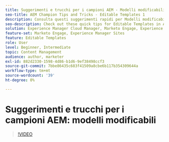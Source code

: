 ```yaml
---
title: Suggerimenti e trucchi per i campioni AEM - Modelli modificabili 1
seo-title: AEM Champion Tips and Tricks - Editable Templates 1
description: Consulta questi suggerimenti rapidi per Modelli modificabili in AEM Sites di Greg Dimeris, Champion ed esperto dell’AEM. Provali oggi stesso nella tua istanza.
seo-description: Check out these quick tips for Editable Templates in AEM Sites by AEM Champion and expert, Greg Dimeris. Try them out in your instance today.
solution: Experience Manager Cloud Manager, Marketo Engage, Experience Manager Sites
feature-set: Marketo Engage, Experience Manager Sites
feature: Editable Templates
role: User
level: Beginner, Intermediate
topic: Content Management
audience: author, marketer
exl-id: 882d2330-1598-4d86-b1d6-9ef38498ccf3
source-git-commit: 7bbe86435c683f41509a8cbe6b117b354309644a
workflow-type: tm+mt
source-wordcount: '39'
ht-degree: 0%

---
```


# Suggerimenti e trucchi per i campioni AEM: modelli modificabili

>[!VIDEO](https://video.tv.adobe.com/v/3409424?quality=12&learn=on)

